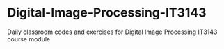 # Digital-Image-Processing-IT3143
Daily classroom codes and exercises for Digital Image Processing IT3143 course module
